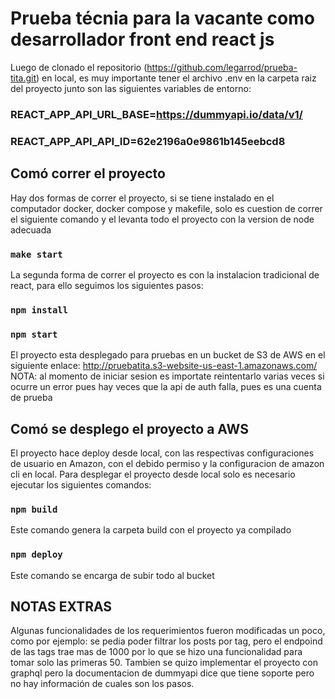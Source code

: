 # Prueba técnia para la vacante como desarrollador front end react js

Luego de clonado el repositorio (https://github.com/legarrod/prueba-tita.git) en local, es muy importante tener el archivo .env en la carpeta raiz del proyecto junto son las siguientes variables de entorno:

### REACT_APP_API_URL_BASE=https://dummyapi.io/data/v1/

### REACT_APP_API_API_ID=62e2196a0e9861b145eebcd8

## Comó correr el proyecto

Hay dos formas de correr el proyecto, si se tiene instalado en el computador docker, docker compose y makefile, solo es cuestion de correr el siguiente comando y el levanta todo el proyecto con la version de node adecuada

### `make start`

La segunda forma de correr el proyecto es con la instalacion tradicional de react, para ello seguimos los siguientes pasos:

### `npm install`

### `npm start`

El proyecto esta desplegado para pruebas en un bucket de S3 de AWS en el siguiente enlace: http://pruebatita.s3-website-us-east-1.amazonaws.com/
NOTA: al momento de iniciar sesion es importate reintentarlo varias veces si ocurre un error pues hay veces que la api de auth falla, pues es una cuenta de prueba

## Comó se desplego el proyecto a AWS

El proyecto hace deploy desde local, con las respectivas configuraciones de usuario en Amazon, con el debido permiso y la configuracion de amazon cli en local. Para desplegar el proyecto desde local solo es necesario ejecutar los siguientes comandos:

### `npm build`

Este comando genera la carpeta build con el proyecto ya compilado

### `npm deploy`

Este comando se encarga de subir todo al bucket

## NOTAS EXTRAS

Algunas funcionalidades de los requerimientos fueron modificadas un poco, como por ejemplo: se pedia poder filtrar los posts por tag, pero el endpoind de las tags trae mas de 1000 por lo que se hizo una funcionalidad para tomar solo las primeras 50. Tambien se quizo implementar el proyecto con graphql pero la documentacion de dummyapi dice que tiene soporte pero no hay información de cuales son los pasos.

